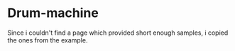 # Drum-machine

Since i couldn't find a page which provided short enough samples, i copied the ones from the example.
